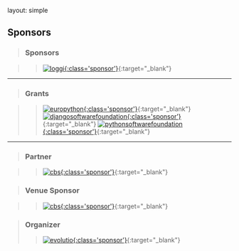layout: simple

## Sponsors

<div markdown="1" class="row">



<div markdown="1" class="col-12 flex-sponsors-organizer">


> ### Sponsors

> > [![loggi](/static/images/sponsors/loggi.png){:class='sponsor'}](https://www.loggi.com/){:target="_blank"}


</div>

<div markdown="1" class="col-12 flex-sponsors-organizer">

<hr class="pink-line">

> ### Grants

> > [![europython](/static/images/sponsors/eps.png){:class='sponsor'}](https://www.europython-society.org/){:target="_blank"}
> > [![djangosoftwarefoundation](/static/images/sponsors/dsf.png){:class='sponsor'}](https://www.djangoproject.com/){:target="_blank"}
> > [![pythonsoftwarefoundation](/static/images/sponsors/logo-psf.svg){:class='sponsor'}](https://www.python.org/psf-landing/){:target="_blank"}


</div>

<hr class="purple-line">

<div markdown="1" class="col-12 col-md-4 sponsors-others">

> ### Partner

> > [![cbs](/static/images/sponsors/cmc.png){:class='sponsor'}](https://www.cm-coimbra.pt/){:target="_blank"}

</div>

<div markdown="1" class="col-12 col-md-4 sponsors-others">

> ### Venue Sponsor

> > [![cbs](/static/images/sponsors/cbs_iscac.png){:class='sponsor'}](https://bs.iscac.pt/){:target="_blank"}


</div>

<div markdown="1" class="col-12 col-md-4 sponsors-others">

> ### Organizer
>
> > [![evolutio](/static/images/sponsors/evolutio.png){:class='sponsor'}](https://evolutio.pt/){:target="_blank"}

</div>
